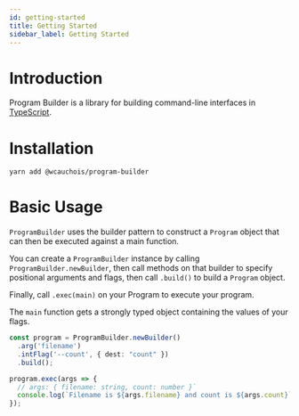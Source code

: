 ```yaml
---
id: getting-started
title: Getting Started
sidebar_label: Getting Started
---
```


# Introduction

Program Builder is a library for building command-line interfaces in
[TypeScript](https://www.typescriptlang.org/).

# Installation

```
yarn add @wcauchois/program-builder
```

# Basic Usage

`ProgramBuilder` uses the builder pattern to construct a `Program` object that can
then be executed against a main function.

You can create a `ProgramBuilder` instance by calling `ProgramBuilder.newBuilder`,
then call methods on that builder to specify positional arguments and flags,
then call `.build()` to build a `Program` object.

Finally, call `.exec(main)` on your Program to execute your program.

The `main` function gets a strongly typed object containing the values of your flags.

```typescript
const program = ProgramBuilder.newBuilder()
  .arg('filename')
  .intFlag('--count', { dest: "count" })
  .build();

program.exec(args => {
  // args: { filename: string, count: number }`
  console.log(`Filename is ${args.filename} and count is ${args.count}`);
});
```
